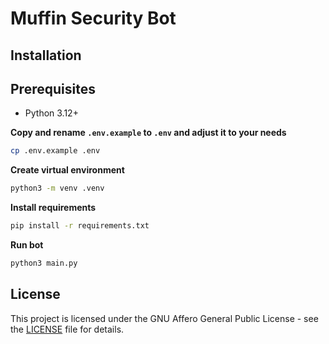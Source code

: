 # Muffin Security Bot

## Installation

## Prerequisites
- Python 3.12+

**Copy and rename `.env.example` to `.env` and adjust it to your needs**
```bash
cp .env.example .env
```

**Create virtual environment**
```bash
python3 -m venv .venv
```

**Install requirements**
```bash
pip install -r requirements.txt
```

**Run bot**
```bash
python3 main.py
```

## License
This project is licensed under the GNU Affero General Public License - see the [LICENSE](LICENSE) file for details.
